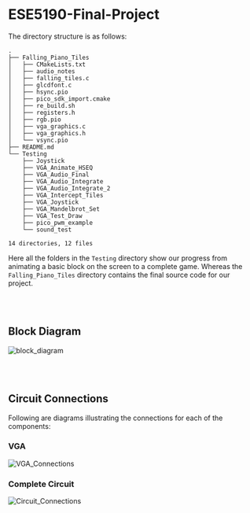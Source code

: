 # ESE5190-Final-Project

The directory structure is as follows:

```
.
├── Falling_Piano_Tiles
│   ├── CMakeLists.txt
│   ├── audio_notes
│   ├── falling_tiles.c
│   ├── glcdfont.c
│   ├── hsync.pio
│   ├── pico_sdk_import.cmake
│   ├── re_build.sh
│   ├── registers.h
│   ├── rgb.pio
│   ├── vga_graphics.c
│   ├── vga_graphics.h
│   └── vsync.pio
├── README.md
└── Testing
    ├── Joystick
    ├── VGA_Animate_HSEQ
    ├── VGA_Audio_Final
    ├── VGA_Audio_Integrate
    ├── VGA_Audio_Integrate_2
    ├── VGA_Intercept_Tiles
    ├── VGA_Joystick
    ├── VGA_Mandelbrot_Set
    ├── VGA_Test_Draw
    ├── pico_pwm_example
    └── sound_test

14 directories, 12 files
```

Here all the folders in the `Testing` directory show our progress from animating a basic block on the screen to a complete game. Whereas the `Falling_Piano_Tiles`
directory contains the final source code for our project.

<br>
</br>

## Block Diagram

![block_diagram](https://user-images.githubusercontent.com/56625259/210120526-0d660312-8178-4246-ae59-7a8a795c566c.png)

<br>
</br>

## Circuit Connections

Following are diagrams illustrating the connections for each of the components:

### VGA 
![VGA_Connections](https://user-images.githubusercontent.com/56625259/210120542-493dc54d-5762-4910-bd44-da62e299a2ef.jpg)

### Complete Circuit
![Circuit_Connections](https://user-images.githubusercontent.com/56625259/210121905-0ba90e56-1425-43ed-bf8a-166c5939c087.jpg)
